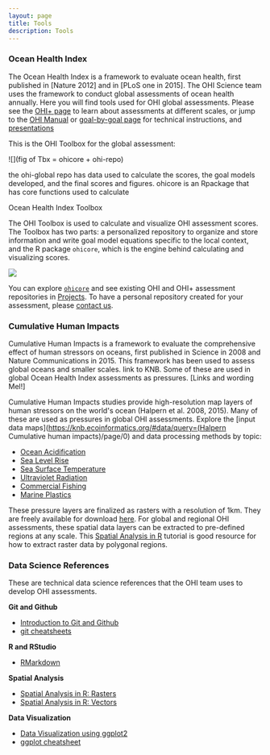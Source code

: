 ```yaml
---
layout: page
title: Tools
description: Tools
---
```


### Ocean Health Index

The Ocean Health Index is a framework to evaluate ocean health, first published in [Nature 2012] and in [PLoS one in 2015]. The OHI Science team uses the framework to conduct global assessments of ocean health annually. Here you will find tools used for OHI global assessments. Please see the [OHI+ page](/phases) to learn about assessments at different scales, or jump to the [OHI Manual](/manual) or [goal-by-goal page](/goals) for technical instructions, and [presentations](/resources/downloads)

This is the OHI Toolbox for the global assessment: 

![](fig of Tbx = ohicore + ohi-repo)

the ohi-global repo has data used to calculate the scores, the goal models developed, and the final scores and figures. ohicore is an Rpackage that has core functions used to calculate 
<link to repo, see releases for the publiblications. 

### Ocean Health Index Toolbox

The OHI Toolbox is used to calculate and visualize OHI assessment scores. The Toolbox has two parts: a personalized repository to organize and store information and write goal model equations specific to the local context, and the R package `ohicore`, which is the engine behind calculating and visualizing scores.

![](https://docs.google.com/drawings/d/1wGK68NRn5bmhZo_gC2A9sx-AcpIZHVp45ID5_HQKVJ0/pub?w=768&h=192
  )

You can explore [`ohicore`](https://github.com/OHI-Science/ohicore) and see existing OHI and OHI+ assessment repositories in [Projects](). To have a personal repository created for your assessment, please [contact us]().


### Cumulative Human Impacts

Cumulative Human Impacts is a framework to evaluate the comprehensive effect of human stressors on oceans, first published in Science in 2008 and Nature Communications in 2015. This framework has been used to assess global oceans and smaller scales. link to KNB. Some of these are used in global Ocean Health Index assessments as pressures. [Links and wording Mel!]


Cumulative Human Impacts studies provide high-resolution map layers of human stressors on the world's ocean (Halpern et al. 2008, 2015). Many of these are used as pressures in global OHI assessments. Explore the [input data maps](https://knb.ecoinformatics.org/#data/query=(Halpern Cumulative human impacts)/page/0) and data processing methods by topic:  

- [Ocean Acidification](https://github.com/OHI-Science/ohiprep/tree/master/globalprep/Pressures_OceanAcidification/v2015)  
- [Sea Level Rise](https://github.com/OHI-Science/ohiprep/tree/master/globalprep/Pressures_SeaLevelRise/v2015)  
- [Sea Surface Temperature](https://github.com/OHI-Science/ohiprep/tree/master/globalprep/Pressures_SST)  
- [Ultraviolet Radiation](https://github.com/OHI-Science/ohiprep/tree/master/globalprep/Pressures_UV)  
- [Commercial Fishing](https://github.com/OHI-Science/ohiprep/tree/master/globalprep/Pressures_fishing)  
- [Marine Plastics](https://github.com/OHI-Science/ohiprep/tree/master/globalprep/CW_pressure_trash)  
  
  
These pressure layers are finalized as rasters with a resolution of 1km. They are freely available for download [here](https://knb.ecoinformatics.org/#view/doi:10.5063/F1S180FS). For global and regional OHI assessments, these spatial data layers can be extracted to pre-defined regions at any scale. This [Spatial Analysis in R](https://cdn.rawgit.com/eco-data-science/spatial-analysis-R/master/intro_spatial_data_R.html) tutorial is good resource for how to extract raster data by polygonal regions.
  
### Data Science References
These are technical data science references that the OHI team uses to develop OHI assessments. 

**Git and Github**  
- [Introduction to Git and Github](https://github.com/eco-data-science/github-intro)  
- [git cheatsheets]()  <!---melanie can you save this in assets/downloads? --->

**R and RStudio**  
- [RMarkdown](https://github.com/eco-data-science/rmarkdown_R)   

**Spatial Analysis**  
- [Spatial Analysis in R: Rasters](https://github.com/eco-data-science/spatial-analysis-R)  
- [Spatial Analysis in R: Vectors](https://github.com/eco-data-science/spatial_analysis2_R)

**Data Visualization**  
- [Data Visualization using ggplot2](https://github.com/eco-data-science/VisualizingData) 
- [ggplot cheatsheet]() <!---melanie can you save this in assets/downloads? --->


<!---Jamie: not sure this should be in here at all...>

The Ocean Health Index relies on freely accessible, open-source data that is consistently updated over time. atasets are often used and referenced in the process of updating the global OHI assessments. Here are some of the datasets used in the OHI, which could be also be useful for OHI+ assessments:

- Fisheries catch over time from the [Sea Around Us Project](http://www.seaaroundus.org)  
- Global fisheries landings over time from the [FAO](http://www.fao.org/fishery/statistics/en)
- Global marine protected areas from the [WDPA](http://www.protectedplanet.net/)
- Species ranges from [Aquamaps](http://www.aquamaps.org/) and the [IUCN](http://www.iucnredlist.org/technical-documents/spatial-data) --->
